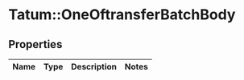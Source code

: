 # Tatum::OneOftransferBatchBody

## Properties
Name | Type | Description | Notes
------------ | ------------- | ------------- | -------------

